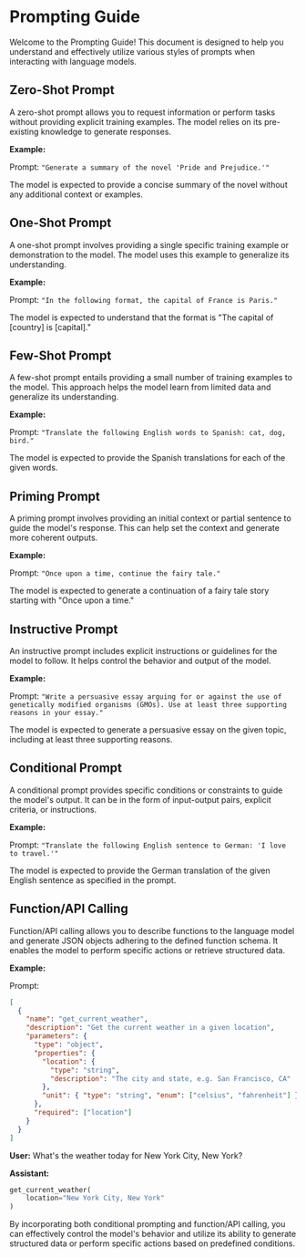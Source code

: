 # Prompting Guide

Welcome to the Prompting Guide! This document is designed to help you understand
and effectively utilize various styles of prompts when interacting with language
models.

## Zero-Shot Prompt

A zero-shot prompt allows you to request information or perform tasks without
providing explicit training examples. The model relies on its pre-existing
knowledge to generate responses.

**Example:**

Prompt: `"Generate a summary of the novel 'Pride and Prejudice.'"`

The model is expected to provide a concise summary of the novel without any
additional context or examples.

## One-Shot Prompt

A one-shot prompt involves providing a single specific training example or
demonstration to the model. The model uses this example to generalize its
understanding.

**Example:**

Prompt: `"In the following format, the capital of France is Paris."`

The model is expected to understand that the format is "The capital of [country]
is [capital]."

## Few-Shot Prompt

A few-shot prompt entails providing a small number of training examples to the
model. This approach helps the model learn from limited data and generalize its
understanding.

**Example:**

Prompt: `"Translate the following English words to Spanish: cat, dog, bird."`

The model is expected to provide the Spanish translations for each of the given
words.

## Priming Prompt

A priming prompt involves providing an initial context or partial sentence to
guide the model's response. This can help set the context and generate more
coherent outputs.

**Example:**

Prompt: `"Once upon a time, continue the fairy tale."`

The model is expected to generate a continuation of a fairy tale story starting
with "Once upon a time."

## Instructive Prompt

An instructive prompt includes explicit instructions or guidelines for the model
to follow. It helps control the behavior and output of the model.

**Example:**

Prompt:
`"Write a persuasive essay arguing for or against the use of genetically modified organisms (GMOs). Use at least three supporting reasons in your essay."`

The model is expected to generate a persuasive essay on the given topic,
including at least three supporting reasons.

## Conditional Prompt

A conditional prompt provides specific conditions or constraints to guide the
model's output. It can be in the form of input-output pairs, explicit criteria,
or instructions.

**Example:**

Prompt:
`"Translate the following English sentence to German: 'I love to travel.'"`

The model is expected to provide the German translation of the given English
sentence as specified in the prompt.

## Function/API Calling

Function/API calling allows you to describe functions to the language model and
generate JSON objects adhering to the defined function schema. It enables the
model to perform specific actions or retrieve structured data.

**Example:**

Prompt:

```json
[
  {
    "name": "get_current_weather",
    "description": "Get the current weather in a given location",
    "parameters": {
      "type": "object",
      "properties": {
        "location": {
          "type": "string",
          "description": "The city and state, e.g. San Francisco, CA"
        },
        "unit": { "type": "string", "enum": ["celsius", "fahrenheit"] }
      },
      "required": ["location"]
    }
  }
]
```

**User:** What's the weather today for New York City, New York?

**Assistant:**

```python
get_current_weather(
    location="New York City, New York"
)
```

By incorporating both conditional prompting and function/API calling, you can
effectively control the model's behavior and utilize its ability to generate
structured data or perform specific actions based on predefined conditions.
